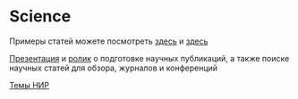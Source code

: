 # Science

Примеры статей можете посмотреть [здесь](https://github.com/iu5git/Science/blob/main/Articles/Evaluation%20issues%20of%20query%20result%20ranking%20for%20semantic%20search.pdf) и [здесь](https://github.com/iu5git/Science/blob/main/Articles/Tree%20species%20classification.pdf)

[Презентация](https://github.com/iu5git/Science/blob/main/Articles/Подготовка%20научных%20публикаций.pdf) и [ролик](https://www.youtube.com/watch?v=eoJR4g9XxLE) о подготовке научных публикаций, а также поиске научных статей для обзора, журналов и конференций

[Темы НИР](https://github.com/iu5git/Science/blob/main/Articles/Темы%20НИР.pdf)
